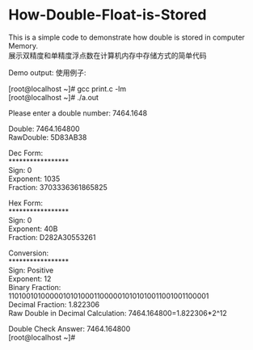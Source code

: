 # How-Double-Float-is-Stored

This is a simple code to demonstrate how double is stored in computer Memory.</br>
展示双精度和单精度浮点数在计算机内存中存储方式的简单代码

Demo output:
使用例子:

[root@localhost ~]# gcc print.c  -lm</br>
[root@localhost ~]# ./a.out</br>

Please enter a double number: 7464.1648</br>


Double: 7464.164800</br>
RawDouble: 5D83AB38</br>

Dec Form:</br>
*****************</br>
Sign: 0</br>
Exponent: 1035</br>
Fraction: 3703336361865825</br>


Hex Form:</br>
*****************</br>
Sign: 0</br>
Exponent: 40B</br>
Fraction: D282A30553261</br>


Conversion:</br>
*****************</br>
Sign: Positive</br>
Exponent: 12</br>
Binary Fraction: 1101001010000010101000110000010101010011001001100001</br>
Decimal Fraction: 1.822306</br>
Raw Double in Decimal Calculation: 7464.164800=1.822306*2^12</br>

Double Check Answer: 7464.164800</br>
[root@localhost ~]#</br>
